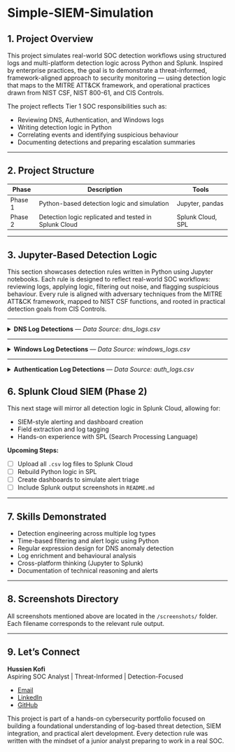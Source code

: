 # Simple-SIEM-Simulation

## 1. Project Overview

This project simulates real-world SOC detection workflows using structured logs and multi-platform detection logic across Python and Splunk. Inspired by enterprise practices, the goal is to demonstrate a threat-informed, framework-aligned approach to security monitoring — using detection logic that maps to the MITRE ATT&CK framework, and operational practices drawn from NIST CSF, NIST 800-61, and CIS Controls.

The project reflects Tier 1 SOC responsibilities such as:
- Reviewing DNS, Authentication, and Windows logs
- Writing detection logic in Python
- Correlating events and identifying suspicious behaviour
- Documenting detections and preparing escalation summaries

---

## 2. Project Structure

| Phase      | Description                                          | Tools             |
|------------|------------------------------------------------------|-------------------|
| Phase 1    | Python-based detection logic and simulation          | Jupyter, pandas   |
| Phase 2    | Detection logic replicated and tested in Splunk Cloud| Splunk Cloud, SPL |

---
## 3. Jupyter-Based Detection Logic

This section showcases detection rules written in Python using Jupyter notebooks. Each rule is designed to reflect real-world SOC workflows: reviewing logs, applying logic, filtering out noise, and flagging suspicious behaviour. Every rule is aligned with adversary techniques from the MITRE ATT&CK framework, mapped to NIST CSF functions, and rooted in practical detection goals from CIS Controls.

---

<details>
<summary><strong>DNS Log Detections</strong> — <em>Data Source: dns_logs.csv</em></summary>

| Rule # | Detection Description |
|--------|------------------------|
| 1 | Suspicious DNS queries to known-bad or randomised domains |
| 2 | [Planned] Repeated DNS queries to suspicious domains within short intervals |
| 3 | [Planned] DNS exfiltration pattern detection via encoded subdomains |

<details>
<summary>Rule 1 – Suspicious DNS Query Detection</summary>

**Analyst Note:**  
I wanted this rule to flag potential beaconing or command-and-control activity — but not every weird-looking domain is malicious. I fine-tuned the logic to catch base64-style strings and odd TLDs like `.ru` or `.xyz`, then filtered for failed lookups like `NXDOMAIN` to reduce false positives. The goal was to simulate how a SOC analyst would cut through noisy DNS logs.

**Framework Reference:**  
- **MITRE ATT&CK T1071.004** – Application Layer Protocol: DNS  
- **NIST CSF DE.AE-3**, **NIST SP 800-92** – Detect anomalies via failed resolution patterns  
- **CIS Control 13.8** – Monitor and alert on anomalous DNS activity

**Logic Summary:**
- Match encoded subdomains using regex
- Flag risky TLDs (e.g. `.ru`, `.xyz`)
- Filter for failed responses to catch dead or malicious lookups

<details>
<summary>View DNS Rule 1 Screenshots</summary>

_Preview of Raw DNS Logs_  
![Preview](screenshots/jupyter/dns/dns_logs_preview.png)

_Suspicious Queries (Part 1)_  
![Part 1](screenshots/jupyter/dns/dns_rule1_suspicious_queries(1).png)

_Suspicious Queries (Part 2)_  
![Part 2](screenshots/jupyter/dns/dns_rule1_suspicious_queries(2).png)

</details>
</details>

</details>

---

<details>
<summary><strong>Windows Log Detections</strong> — <em>Data Source: windows_logs.csv</em></summary>

| Rule # | Detection Description |
|--------|------------------------|
| 1 | Suspicious parent-child process execution |
| 2 | Repeated failed logins (Event ID 4625) |
| 3 | Privilege escalation attempts (Event ID 4672) |

---

### Rule 1 – Suspicious Parent-Child Process Execution  
Phishing payloads often abuse trusted parent apps like Word or Explorer to silently spawn PowerShell or CertUtil. This detection highlights that relationship and flags it early, before the attack progresses.

<details>
<summary>See how this rule works, why it matters, and what it looks like in action</summary>

**Analyst Note:**  
This rule was inspired by phishing incidents where Word or Explorer silently launches PowerShell. Since my logs didn’t include a `parent_process` field, I simulated one and filtered for suspicious child processes launched by trusted applications. This helped me practise detecting post-exploitation activity by analysing process lineage.

**Framework Reference:**  
- **MITRE ATT&CK T1059** – Command and Scripting Interpreter  
- **NIST CSF DE.AE-2**, **NIST 800-61 Step 2.2** – Monitor suspicious process chains  
- **CIS Control 8.7** – Unexpected command-line execution

**Logic Summary:**
- Simulate `parent_process` field  
- Flag suspicious child processes such as PowerShell or CertUtil  
- Detect when trusted apps like `explorer.exe` launch them

<details>
<summary>View Windows Rule 1 Screenshots</summary>

_Preview of Raw Windows Logs_  
![Preview](screenshots/jupyter/windows/windows_logs_preview.png)

_Detection Logic_  
![Logic](screenshots/jupyter/windows/windows_rule1_logic.png)

_Detection Output_  
![Output](screenshots/jupyter/windows/windows_rule1_output.png)

</details>
</details>

---

### Rule 2 – Repeated Failed Logins from Same Host  
This rule simulates a brute-force attack by identifying five or more failed login attempts from the same host within two minutes. It captures suspicious behaviour that may go undetected without event correlation.

<details>
<summary>See how this rule works, why it matters, and what it looks like in action</summary>

**Analyst Note:**  
I created this rule to simulate brute-force login patterns. After testing different thresholds, I selected a two-minute window to balance effectiveness and reduce false positives. This rule helped me practise grouping events by time and source, which is key to writing meaningful detections.

**Framework Reference:**  
- **MITRE ATT&CK T1110.001** – Password Guessing  
- **NIST CSF DE.AE-1**, **CIS Control 16.11** – Detect repeated login failures

**Logic Summary:**
- Filter for Event ID 4625  
- Group by `host` and sort by time  
- Trigger an alert when five or more failures occur within two minutes

<details>
<summary>View Windows Rule 2 Screenshots</summary>

_Detection Logic_  
![Logic](screenshots/jupyter/windows/windows_rule2_failed_logins_logic.png)

_Detection Output_  
![Output](screenshots/jupyter/windows/windows_rule2_failed_logins_output.png)

</details>
</details>

---

### Rule 3 – Privilege Escalation Detection (Event ID 4672)  
This rule flags when high-level privileges are assigned to low-trust accounts or machines. It highlights potential lateral movement or misuse after initial access.

<details>
<summary>See how this rule works, why it matters, and what it looks like in action</summary>

**Analyst Note:**  
Privilege escalation is a major concern during an attack. I designed this rule to detect Event ID 4672 being triggered by accounts like `guest` or `test`, or by endpoints that are not usually involved in administrative activity. It was useful for learning how to model post-compromise scenarios based on endpoint and identity context.

**Framework Reference:**  
- **MITRE ATT&CK T1078.003** – Valid Accounts: Local Accounts  
- **NIST 800-61 Step 2.3**, **CIS Control 4.8** – Detect unusual privileged access

**Logic Summary:**
- Filter for Event ID 4672  
- Flag events where users or hosts appear suspicious  
- Display key metadata like username, host, and assigned privileges

<details>
<summary>View Windows Rule 3 Screenshots</summary>

_Detection Logic_  
![Logic](screenshots/jupyter/windows/windows_rule3_privilege_escalation_logic.png)

_Detection Output_  
![Output](screenshots/jupyter/windows/windows_rule3_privilege_escalation_output.png)

</details>
</details>

</details>

---

<details>
<summary><strong>Authentication Log Detections</strong> — <em>Data Source: auth_logs.csv</em></summary>

| Rule # | Detection Description |
|--------|------------------------|
| 1 | 5+ failed logins from same IP within 60 seconds |
| 2 | 5+ unique usernames attempted from same IP within 60 seconds |
| 3 | Successful login after multiple failures from same IP in 10 minutes |

<details>
<summary>Rule 1 – Brute-Force Login Detection</summary>

**Analyst Note:**  
This was the first detection I built in this series, and I wanted it to be simple but SOC-relevant. I grouped failed logins by IP and time window, using logic similar to what you’d expect in Splunk or Sentinel. It was important to make this rule sensitive enough to catch attacks, but not trigger on normal failed attempts.

**Framework Reference:**  
- **MITRE ATT&CK T1110.001** – Brute Force  
- **NIST CSF DE.AE-3**, **CIS Control 16.11**

**Logic Summary:**
- Filter for 'FAIL' logins  
- Group by IP and sort by time  
- Trigger alert if 5+ failed attempts in 60 seconds

**Screenshot:**  
_Add screenshot: `auth_rule1_bruteforce_output.png`_

</details>

<details>
<summary>Rule 2 – Password Spraying Detection</summary>

**Analyst Note:**  
This rule helps catch horizontal attacks where attackers cycle through many usernames. Instead of failed logins from one account, I flipped the logic to count distinct usernames. It’s a good example of spotting pattern abuse that’s intentionally quiet.

**Framework Reference:**  
- **MITRE ATT&CK T1110.003** – Password Spraying  
- **CIS Control 16.12** – Detect excessive username attempts

**Logic Summary:**
- Count unique usernames per IP  
- Trigger alert if 5+ usernames in under 60 seconds

**Screenshot:**  
_Add screenshot: `auth_rule2_passwordspray_output.png`_

</details>

<details>
<summary>Rule 3 – Success After Failures</summary>

**Analyst Note:**  
This was the most interesting rule to build. It mimics the real scenario where attackers get in *after* repeated failures. I used a time window of 10 minutes and correlated successes with previous fails — a pattern often missed unless you're doing proper log correlation.

**Framework Reference:**  
- **MITRE ATT&CK T1078.004** – Valid Accounts: Cloud Accounts  
- **NIST SP 800-61 Step 2.4**, **CIS Control 16.13**

**Logic Summary:**
- Look for successful logins  
- Check if they follow ≥3 failures from the same IP within 10 minutes  
- Flag for escalation or deeper triage

**Screenshot:**  
_Add screenshot: `auth_rule3_success_after_fail.png`_

</details>

</details>


## 6. Splunk Cloud SIEM (Phase 2)

This next stage will mirror all detection logic in Splunk Cloud, allowing for:
- SIEM-style alerting and dashboard creation
- Field extraction and log tagging
- Hands-on experience with SPL (Search Processing Language)

**Upcoming Steps:**
- [ ] Upload all `.csv` log files to Splunk Cloud
- [ ] Rebuild Python logic in SPL
- [ ] Create dashboards to simulate alert triage
- [ ] Include Splunk output screenshots in `README.md`

---

## 7. Skills Demonstrated

- Detection engineering across multiple log types
- Time-based filtering and alert logic using Python
- Regular expression design for DNS anomaly detection
- Log enrichment and behavioural analysis
- Cross-platform thinking (Jupyter to Splunk)
- Documentation of technical reasoning and alerts

---

## 8. Screenshots Directory

All screenshots mentioned above are located in the `/screenshots/` folder. Each filename corresponds to the relevant rule output.

---

## 9. Let’s Connect

**Hussien Kofi**  
Aspiring SOC Analyst | Threat-Informed | Detection-Focused

- [Email](mailto:Hussienkofi@gmail.com)  
- [LinkedIn](https://www.linkedin.com/in/hussien-kofi-99a012330/)  
- [GitHub](https://github.com/Hussien-K11)

This project is part of a hands-on cybersecurity portfolio focused on building a foundational understanding of log-based threat detection, SIEM integration, and practical alert development. Every detection rule was written with the mindset of a junior analyst preparing to work in a real SOC.

